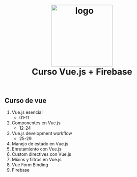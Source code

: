 
<h1 align="center">
  <br>
    <img src="http://blog.evanyou.me/images/logo.png" alt="logo" width="200">
  <br>
  Curso Vue.js + Firebase
  <br>
  <br>
</h1>

## Curso de vue

1. Vue.js esencial
   * 01-11
2. Componentes en Vue.js
   * 12-24
3. Vue.js development workflow
   * 25-29
4. Manejo de estado en Vue.js
5. Enrutamiento con Vue.js
6. Custom directives con Vue.js
7. Mixins y filtros en Vue.js
8.  Vue Form Binding
9.  Firebase